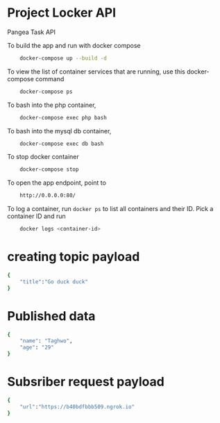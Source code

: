 # Project Locker API

Pangea Task API

To build the app and run with docker compose

```sh
    docker-compose up --build -d
```

To view the list of container services that are running, use this docker-compose command

```sh
    docker-compose ps
```

To bash into the php container,

```sh
    docker-compose exec php bash
```

To bash into the mysql db container,

```sh
    docker-compose exec db bash
```

To stop docker container
```sh
    docker-compose stop
```

To open the app endpoint, point to
```sh
    http://0.0.0.0:80/
```

To log a container, run `docker ps` to list all containers and their ID.
Pick a container ID and run
```sh
    docker logs <container-id>
```

# creating topic payload
```sh
{
	"title":"Go duck duck"
}
```
# Published data
```sh
{
    "name": "Taghwo",
    "age": "29"
}
```

# Subsriber request payload
```sh
{
	"url":"https://b40bdfbbb509.ngrok.io"
}
```



